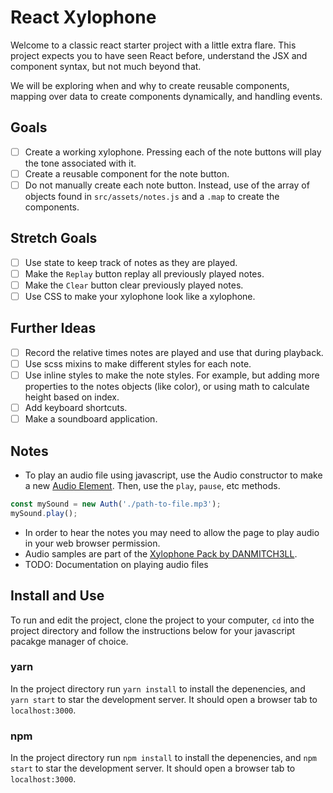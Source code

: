 # React Xylophone

Welcome to a classic react starter project with a little extra flare. This project expects you to have seen React before, understand the JSX and component syntax, but not much beyond that.

We will be exploring when and why to create reusable components, mapping over data to create components dynamically, and handling events.

## Goals

* [ ] Create a working xylophone. Pressing each of the note buttons will play the tone associated with it.
* [ ] Create a reusable component for the note button.
* [ ] Do not manually create each note button. Instead, use of the array of objects found in `src/assets/notes.js` and a `.map` to create the components.

## Stretch Goals

* [ ] Use state to keep track of notes as they are played.
* [ ] Make the `Replay` button replay all previously played notes.
* [ ] Make the `Clear` button clear previously played notes.
* [ ] Use CSS to make your xylophone look like a xylophone.

## Further Ideas

* [ ] Record the relative times notes are played and use that during playback.
* [ ] Use scss mixins to make different styles for each note.
* [ ] Use inline styles to make the note styles. For example, but adding more properties to the notes objects (like color), or using math to calculate height based on index.
* [ ] Add keyboard shortcuts.
* [ ] Make a soundboard application.

## Notes

* To play an audio file using javascript, use the Audio constructor to make a new [Audio Element](https://developer.mozilla.org/en-US/docs/Web/API/HTMLAudioElement). Then, use the `play`, `pause`, etc methods.

```js
const mySound = new Auth('./path-to-file.mp3');
mySound.play();
```

* In order to hear the notes you may need to allow the page to play audio in your web browser permission.
* Audio samples are part of the [Xylophone Pack by DANMITCH3LL](https://freesound.org/people/DANMITCH3LL/packs/14220/).
* TODO: Documentation on playing audio files

## Install and Use

To run and edit the project, clone the project to your computer, `cd` into the project directory and follow the instructions below for your javascript pacakge manager of choice.

### yarn

In the project directory run `yarn install` to install the depenencies, and `yarn start` to star the development server. It should open a browser tab to `localhost:3000`.

### npm

In the project directory run `npm install` to install the depenencies, and `npm start` to star the development server. It should open a browser tab to `localhost:3000`.
